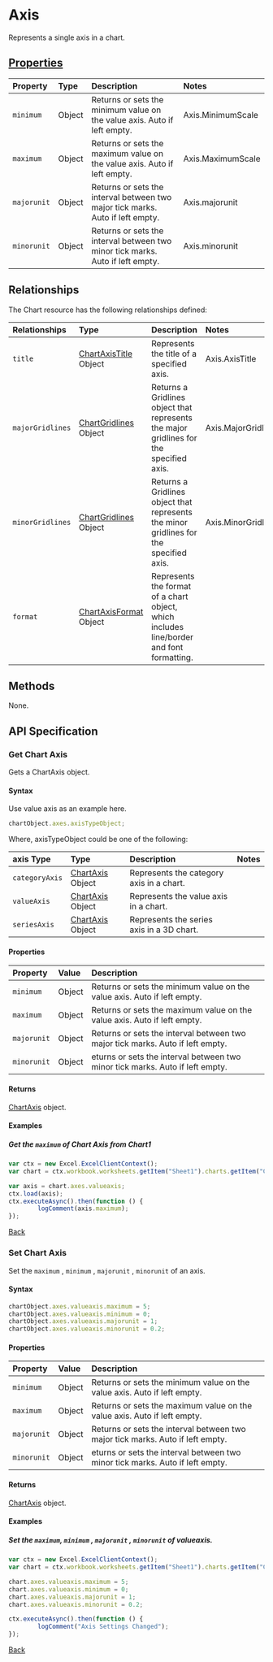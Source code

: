 # Axis
Represents a single axis in a chart.

## [Properties](#get-chart-axis)

| Property         | Type    |Description|Notes |
|:-----------------|:--------|:----------|:-----|
| `minimum` | Object |Returns or sets the minimum value on the value axis. Auto if left empty.  | Axis.MinimumScale|
| `maximum` | Object |Returns or sets the maximum value on the value axis. Auto if left empty. | Axis.MaximumScale|
| `majorunit` | Object |Returns or sets the interval between two major tick marks. Auto if left empty.  | Axis.majorunit|
| `minorunit` | Object | Returns or sets the interval between two minor tick marks. Auto if left empty. | Axis.minorunit|


## Relationships
The Chart resource has the following relationships defined:

| Relationships    | Type    |Description|Notes |
|:-----------------|:--------|:----------|:-----|
| `title`          |[ChartAxisTitle](chartAxisTitle.md) Object | Represents the title of a specified axis. | Axis.AxisTitle
| `majorGridlines` | [ChartGridlines](chartGridlines.md) Object   | Returns a Gridlines object that represents the major gridlines for the specified axis.   | Axis.MajorGridlines|
| `minorGridlines` | [ChartGridlines](chartGridlines.md) Object   | Returns a Gridlines object that represents the minor gridlines for the specified axis.  | Axis.MinorGridlines|
| `format`          |[ChartAxisFormat](chartAxisFormat.md) Object | Represents the format of a chart object, which includes line/border and font formatting.

## Methods
None.

## API Specification 

### Get Chart Axis

Gets a ChartAxis object.

#### Syntax
Use value axis as an example here.

```js
chartObject.axes.axisTypeObject;
```

Where, axisTypeObject could be one of the following: 

| axis Type    | Type    |Description|Notes |
|:-----------------|:--------|:----------|:-----|
| `categoryAxis` |[ChartAxis](chartAxis.md) Object | Represents the category axis in a chart. | 
| `valueAxis` | [ChartAxis](chartAxis.md) Object   | Represents the value axis in a chart.  | |
| `seriesAxis` | [ChartAxis](chartAxis.md) Object   |Represents the series axis in a 3D chart. | |
     
#### Properties
| Property         | Value    |Description|
|:-----------------|:--------|:----------|
| `minimum` | Object |Returns or sets the minimum value on the value axis. Auto if left empty.  | 
| `maximum` | Object |Returns or sets the maximum value on the value axis. Auto if left empty. | 
| `majorunit` | Object |Returns or sets the interval between two major tick marks. Auto if left empty.  | 
| `minorunit` | Object |eturns or sets the interval between two minor tick marks.  Auto if left empty. | 

#### Returns

[ChartAxis](chartAxis.md) object. 

#### Examples

##### Get the `maximum` of Chart Axis from Chart1
```js
var ctx = new Excel.ExcelClientContext();
var chart = ctx.workbook.worksheets.getItem("Sheet1").charts.getItem("Chart1");	

var axis = chart.axes.valueaxis;
ctx.load(axis);
ctx.executeAsync().then(function () {
		logComment(axis.maximum);
});
```

[Back](#properties)


### Set Chart Axis

 Set the  `maximum` ,  `minimum` ,  `majorunit` , `minorunit` of an axis. 

#### Syntax

```js
chartObject.axes.valueaxis.maximum = 5;
chartObject.axes.valueaxis.minimum = 0;
chartObject.axes.valueaxis.majorunit = 1;
chartObject.axes.valueaxis.minorunit = 0.2;
```

#### Properties
| Property         | Value    |Description|
|:-----------------|:--------|:----------|
| `minimum` | Object |Returns or sets the minimum value on the value axis. Auto if left empty.  | 
| `maximum` | Object |Returns or sets the maximum value on the value axis. Auto if left empty. | 
| `majorunit` | Object |Returns or sets the interval between two major tick marks. Auto if left empty.  | 
| `minorunit` | Object |eturns or sets the interval between two minor tick marks.  Auto if left empty. | 

#### Returns
[ChartAxis](chartAxis.md) object. 

#### Examples

#####  Set the  `maximum`,  `minimum` ,  `majorunit` , `minorunit` of valueaxis. 
```js
var ctx = new Excel.ExcelClientContext();
var chart = ctx.workbook.worksheets.getItem("Sheet1").charts.getItem("Chart1");	

chart.axes.valueaxis.maximum = 5;
chart.axes.valueaxis.minimum = 0;
chart.axes.valueaxis.majorunit = 1;
chart.axes.valueaxis.minorunit = 0.2;

ctx.executeAsync().then(function () {
		logComment("Axis Settings Changed");
});
```
[Back](#properties)